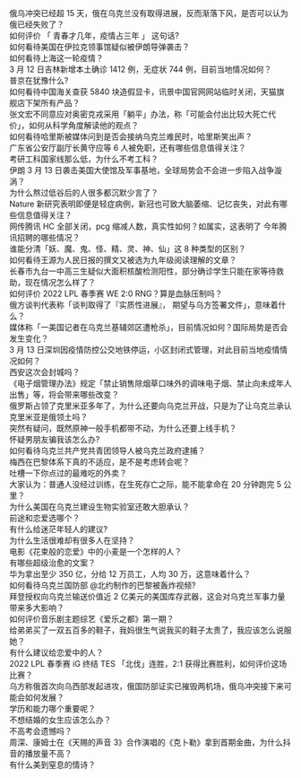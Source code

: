 俄乌冲突已经超 15 天，俄在乌克兰没有取得进展，反而渐落下风，是否可以认为俄已经失败了？  
如何评价 「 青春才几年，疫情占三年 」 这句话?  
如何看待美国在伊拉克领事馆疑似被伊朗导弹袭击？  
如何看待上海这一轮疫情？  
3 月 12 日吉林新增本土确诊 1412 例，无症状 744 例，目前当地情况如何？  
普京在犹豫什么?  
如何看待中国海关查获 5840 块造假显卡，讯景中国官网网站临时关闭，天猫旗舰店下架所有产品？  
张文宏不同意应对奥密克戎采用「躺平」办法，称「可能会付出比较大死亡代价」，如何从科学角度解读他的观点？  
如何看待哈里斯被媒体问到是否会接纳乌克兰难民时，哈里斯笑出声？  
广东省公安厅副厅长黄守应等 6 人被免职，还有哪些信息值得关注？  
考研工科国家线那么低，为什么不考工科？  
伊朗 3 月 13 日袭击美国大使馆及军事基地，全球局势会不会进一步陷入战争漩涡？  
为什么熬过低谷后的人很多都沉默少言了？  
Nature 新研究表明即便是轻症病例，新冠也可致大脑萎缩、记忆丧失，对此有哪些信息值得关注？  
网传腾讯 HC 全部关闭，pcg 缩减人数，真实性如何？如属实，这表明了 今年腾讯招聘的哪些情况？  
谁能分清「妖、魔、鬼、怪、精、灵、神、仙」这 8 种类型的区别？  
如何看待王源为人民日报的撰文又被选为九年级阅读理解的文章？  
长春市九台一中高三生疑似大面积核酸检测阳性，部分确诊学生只能在家等待救助，现在情况怎么样了？  
如何评价 2022 LPL 春季赛 WE 2:0 RNG？算是血脉压制吗？  
俄方谈判代表称「谈判取得了『实质性进展』， 期望与乌方签署文件」，意味着什么？  
媒体称「一美国记者在乌克兰基辅郊区遭枪杀」，目前情况如何？国际局势是否会发生变化？  
3 月 13 日深圳因疫情防控公交地铁停运，小区封闭式管理，对此目前当地疫情情况如何？  
西安这次会封城吗？  
《电子烟管理办法》规定「禁止销售除烟草口味外的调味电子烟、禁止向未成年人出售」等，将会带来哪些改变？  
俄罗斯占领了克里米亚多年了，为什么还要向乌克兰开战，只是为了让乌克兰承认克里米亚是俄领土吗？  
突然有疑问，既然原神一般手机都带不动，为什么还要上线手机？  
怀疑男朋友骗我该怎么办?  
如何看待乌克兰共产党共青团领导人被乌克兰政府逮捕？  
梅西在巴黎体系下真的不适应，是不是考虑转会呢？  
吐槽一下你点过的最难吃的外卖？  
大家认为：普通人没经过训练，在生死存亡之际，能不能拿命在 20 分钟跑完 5 公里？  
为什么美国在乌克兰建设生物实验室还敢大胆承认？  
前途和恋爱选哪个？  
有什么给迷茫年轻人的建议?  
为什么生活很难却有很多人在坚持？  
电影《花束般的恋爱》中的小麦是一个怎样的人？  
有哪些超级治愈的文案？  
华为拿出至少 350 亿，分给 12 万员工，人均 30 万，这意味着什么？  
如何看待乌克兰国防部 @北约制作的巴黎被轰炸视频?  
拜登授权向乌克兰输送价值近 2 亿美元的美国库存武器，这会对乌克兰军事力量带来多大影响？  
如何评价音乐剧主题综艺《爱乐之都》第一期？  
给弟弟买了一双五百多的鞋子，我妈很生气说我买的鞋子太贵了，我应该怎么说服她？  
有什么建议给恋爱中的人？  
2022 LPL 春季赛 iG 终结 TES 「北伐」连胜，2:1 获得比赛胜利，如何评价这场比赛？  
乌方称俄首次向乌西部发起进攻，俄国防部证实已摧毁两机场，俄乌冲突接下来可能会如何发展？  
学历和能力哪个重要呢？  
不想结婚的女生应该怎么办？  
不高考会遗憾吗？  
周深、康姆士在《天赐的声音 3》合作演唱的《克卜勒》拿到首期金曲，为什么抖音的播放量不高？  
有什么美到窒息的情诗？  
